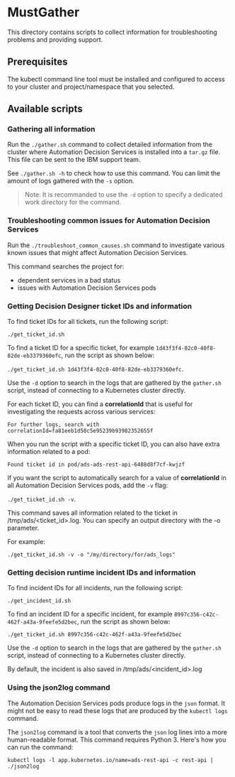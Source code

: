 # MustGather

This directory contains scripts to collect information for troubleshooting problems and providing support.

## Prerequisites

The kubectl command line tool must be installed and configured to access to your cluster and project/namespace that you selected.

## Available scripts

### Gathering all information ###

Run the `./gather.sh` command to collect detailed information from the cluster where Automation Decision Services is installed into a `tar.gz` file. This file can be sent to the IBM support team.

See `./gather.sh -h` to check how to use this command.  You can limit the amount of logs gathered with the `-s` option.  

> Note: It is recommanded to use the `-d` option to specify a dedicated work directory for the command.

### Troubleshooting common issues for Automation Decision Services

Run the `./troubleshoot_common_causes.sh` command to investigate various known issues that might affect Automation Decision Services.

This command searches the project for:
 - dependent services in a bad status
 - issues with Automation Decision Services pods

### Getting Decision Designer ticket IDs and information

To find ticket IDs for all tickets, run the following script:

`./get_ticket_id.sh`

To find a ticket ID for a specific ticket, for example `1d43f3f4-02c0-40f8-82de-eb3379360efc`, run the script as shown below:

`./get_ticket_id.sh 1d43f3f4-02c0-40f8-82de-eb3379360efc`.

Use the `-d` option to search in the logs that are gathered by the `gather.sh` script, instead of connecting to a Kubernetes cluster directly.

For each ticket ID, you can find a **correlationId** that is useful for investigating the requests across various services:

`For further logs, search with correlationId=fa81eeb1d50c5e95239b93982352655f`

When you run the script with a specific ticket ID, you can also have extra information related to a pod:

`Found ticket id in pod/ads-ads-rest-api-6488d8f7cf-kwjzf`

If you want the script to automatically search for a value of **correlationId** in all Automation Decision Services pods, add the `-v` flag:

`./get_ticket_id.sh -v`.

This command saves all information related to the ticket in /tmp/ads/<ticket_id>.log. 
You can specify an output directory with the -o parameter.

For example: 

`./get_ticket_id.sh -v -o "/my/directory/for/ads_logs"`

### Getting decision runtime incident IDs and information

To find incident IDs for all incidents, run the following script:

`./get_incident_id.sh`

To find an incident ID for a specific incident, for example `8997c356-c42c-462f-a43a-9feefe5d2bec`, run the script as shown below:

`./get_ticket_id.sh 8997c356-c42c-462f-a43a-9feefe5d2bec`

Use the `-d` option to search in the logs that are gathered by the `gather.sh` script, instead of connecting to a Kubernetes cluster directly.

By default, the incident is also saved in /tmp/ads/<incident_id>.log

### Using the json2log command

The Automation Decision Services pods produce logs in the `json` format.  It might not be easy to read these logs that are produced by the `kubectl logs` command.

The `json2log` command is a tool that converts the `json` log lines into a more human-readable format. This command requires Python 3.
Here's how you can run the command:

`kubectl logs -l app.kubernetes.io/name=ads-rest-api -c rest-api | ./json2log`

